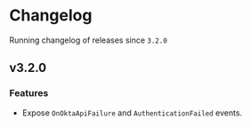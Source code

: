 # Changelog
Running changelog of releases since `3.2.0`

## v3.2.0

### Features

- Expose `OnOktaApiFailure` and `AuthenticationFailed` events.